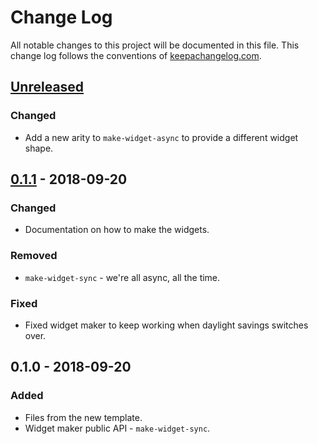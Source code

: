 # Change Log
All notable changes to this project will be documented in this file. This change log follows the conventions of [keepachangelog.com](http://keepachangelog.com/).

## [Unreleased]
### Changed
- Add a new arity to `make-widget-async` to provide a different widget shape.

## [0.1.1] - 2018-09-20
### Changed
- Documentation on how to make the widgets.

### Removed
- `make-widget-sync` - we're all async, all the time.

### Fixed
- Fixed widget maker to keep working when daylight savings switches over.

## 0.1.0 - 2018-09-20
### Added
- Files from the new template.
- Widget maker public API - `make-widget-sync`.

[Unreleased]: https://github.com/your-name/overtone-play/compare/0.1.1...HEAD
[0.1.1]: https://github.com/your-name/overtone-play/compare/0.1.0...0.1.1
